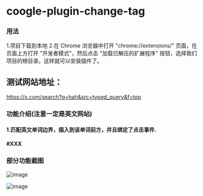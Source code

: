 # coogle-plugin-change-tag
### 用法
1.项目下载到本地
2.在 Chrome 浏览器中打开 "chrome://extensions/" 页面，在页面上方打开 "开发者模式"，然后点击 "加载已解压的扩展程序" 按钮，选择我们项目的根目录。这样就可以安装插件了。
## 测试网站地址：
 https://x.com/search?q=hah&src=typed_query&f=top
### 功能介绍(注意一定是英文网站)
 #### 1.匹配英文单词边界，插入到该单词前方，并且绑定了点击事件.
 #### #XXX
 ### 部分功能截图
 ![image](https://github.com/user-attachments/assets/b6f8e14d-da8b-4ae8-959e-b318ab047eec)

![image](https://github.com/user-attachments/assets/65c90b86-80b5-4fdb-aafd-7274ec2794fc)


